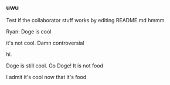 ### uwu

Test if the collaborator stuff works by editing README.md
hmmm

Ryan: Doge is cool

it's not cool. Damn controversial

hi.

Doge is still cool.
Go Doge! It is not food

I admit it's cool now that it's food
